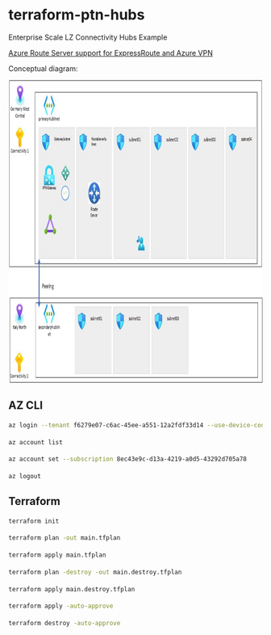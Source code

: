 # terraform-ptn-hubs

Enterprise Scale LZ Connectivity Hubs Example

[Azure Route Server support for ExpressRoute and Azure VPN](https://learn.microsoft.com/en-us/azure/route-server/expressroute-vpn-support)

Conceptual diagram:


<div align="center">
  <img src="https://github.com/ptsouk/terraform-ptn-hubs/blob/main/terraform-ptn-hubs.jpg?raw=true"
  width="800" height="600"/>
</div>

## AZ CLI

```bash
az login --tenant f6279e07-c6ac-45ee-a551-12a2fdf33d14 --use-device-code

az account list

az account set --subscription 8ec43e9c-d13a-4219-a0d5-43292d705a78

az logout
```

## Terraform

```bash
terraform init

terraform plan -out main.tfplan

terraform apply main.tfplan

terraform plan -destroy -out main.destroy.tfplan

terraform apply main.destroy.tfplan

terraform apply -auto-approve

terraform destroy -auto-approve
```
